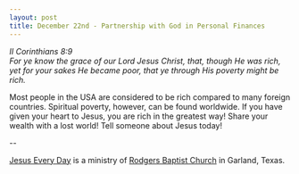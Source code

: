 ```yaml
---
layout: post
title: December 22nd - Partnership with God in Personal Finances
---
```


_II Corinthians 8:9  
For ye know the grace of our Lord Jesus Christ, that, though He was
rich, yet for your sakes He became poor, that ye through His poverty
might be rich._

Most people in the USA are considered to be rich compared to many
foreign countries. Spiritual poverty, however, can be found
worldwide. If you have given your heart to Jesus, you are rich in the
greatest way! Share your wealth with a lost world! Tell someone about
Jesus today!

 --

<a href=http://jesuseveryday.net>Jesus Every Day</a> is a ministry of <a href=http://rodgersbaptist.net>Rodgers Baptist Church</a> in Garland, Texas.
